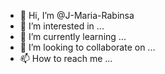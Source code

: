 - 👋 Hi, I’m @J-Maria-Rabinsa
- 👀 I’m interested in ...
- 🌱 I’m currently learning ...
- 💞️ I’m looking to collaborate on ...
- 📫 How to reach me ...

<!---
J-Maria-Rabinsa/J-Maria-Rabinsa is a ✨ special ✨ repository because its `README.md` (this file) appears on your GitHub profile.
You can click the Preview link to take a look at your changes.
--->
